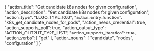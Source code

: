 {
"action_title": "Get candidate k8s nodes for given configuration",
"action_description": "Get candidate k8s nodes for given configuration",
"action_type": "LEGO_TYPE_K8S",
"action_entry_function": "k8s_get_candidate_nodes_for_pods",
"action_needs_credential": true,
"action_supports_poll": true,
"action_output_type": "ACTION_OUTPUT_TYPE_LIST",
"action_supports_iteration": true,
"action_verbs": [
"get"
],
"action_nouns": [
"candidate",
"nodes",
"configuration"
]
}
